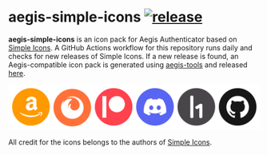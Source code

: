 # aegis-simple-icons [![release](https://github.com/alexbakker/aegis-simple-icons/actions/workflows/release.yaml/badge.svg)](https://github.com/alexbakker/aegis-simple-icons/actions/workflows/release.yaml)

__aegis-simple-icons__ is an icon pack for Aegis Authenticator based on [Simple
Icons](https://github.com/simple-icons/simple-icons). A GitHub Actions workflow
for this repository runs daily and checks for new releases of Simple Icons. If a
new release is found, an Aegis-compatible icon pack is generated using
[aegis-tools](https://github.com/alexbakker/aegis-tools) and released
[here](https://github.com/alexbakker/aegis-simple-icons/releases).

![](preview.png)

All credit for the icons belongs to the authors of [Simple
Icons](https://github.com/simple-icons/simple-icons).
